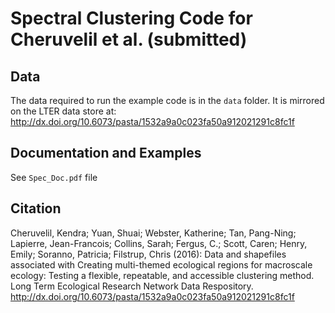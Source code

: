 # Spectral Clustering Code for Cheruvelil et al. (submitted)

## Data 

The data required to run the example code is in the `data` folder. It is mirrored on the LTER data store at: http://dx.doi.org/10.6073/pasta/1532a9a0c023fa50a912021291c8fc1f

## Documentation and Examples

See `Spec_Doc.pdf` file

## Citation

Cheruvelil, Kendra; Yuan, Shuai; Webster, Katherine; Tan, Pang-Ning;
Lapierre, Jean-Francois; Collins, Sarah; Fergus, C.; Scott, Caren; Henry,
Emily; Soranno, Patricia; Filstrup, Chris (2016): Data and shapefiles
associated with Creating multi-themed ecological regions for macroscale
ecology: Testing a flexible, repeatable, and accessible clustering method. Long
Term Ecological Research Network Data Respository.
http://dx.doi.org/10.6073/pasta/1532a9a0c023fa50a912021291c8fc1f



